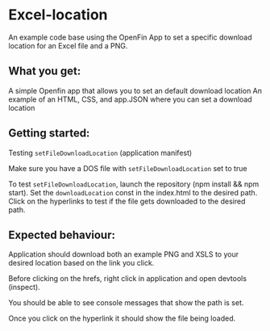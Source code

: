 # Excel-location

An example code base using the OpenFin App to set a specific download location for an Excel file and a PNG.

## What you get:
A simple Openfin app that allows you to set an default download location
An example of an HTML, CSS, and app.JSON where you can set a download location

## Getting started:
Testing `setFileDownloadLocation` (application manifest)

Make sure you have a DOS file with `setFileDownloadLocation` set to true

To test `setFileDownloadLocation`, launch the repository (npm install && npm start).
Set the `downloadLocation` const in the index.html to the desired path.
Click on the hyperlinks to test if the file gets downloaded to the desired path.

## Expected behaviour:

Application should download both an example PNG and XSLS to your desired location based on the link you click.

Before clicking on the hrefs, right click in application and open devtools (inspect).

You should be able to see console messages that show the path is set.

Once you click on the hyperlink it should show the file being loaded.
